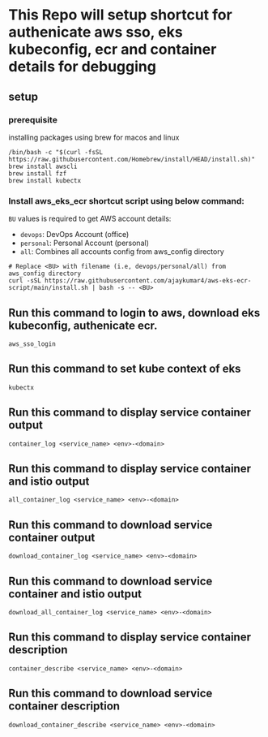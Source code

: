 # This Repo will setup shortcut for authenicate aws sso, eks kubeconfig, ecr and container details for debugging 


## setup
### prerequisite
installing packages using brew for macos and linux
```
/bin/bash -c "$(curl -fsSL https://raw.githubusercontent.com/Homebrew/install/HEAD/install.sh)"
brew install awscli
brew install fzf
brew install kubectx
```

### Install aws_eks_ecr shortcut script using below command:  

`BU` values is required to get AWS account details:

- `devops`: DevOps Account (office)
- `personal`: Personal Account (personal)
- `all`: Combines all accounts config from aws_config directory

```
# Replace <BU> with filename (i.e, devops/personal/all) from aws_config directory
curl -sSL https://raw.githubusercontent.com/ajaykumar4/aws-eks-ecr-script/main/install.sh | bash -s -- <BU>
```

## Run this command to login to aws, download eks kubeconfig, authenicate ecr.  
```
aws_sso_login
```

## Run this command to set kube context of eks
```
kubectx
```

## Run this command to display service container output
```
container_log <service_name> <env>-<domain>
```

## Run this command to display service container and istio output
```
all_container_log <service_name> <env>-<domain>
```
## Run this command to download service container output
```
download_container_log <service_name> <env>-<domain>
```

## Run this command to download service container and istio output
```
download_all_container_log <service_name> <env>-<domain>
```
## Run this command to display service container description 
```
container_describe <service_name> <env>-<domain>
```

## Run this command to download service container description 
```
download_container_describe <service_name> <env>-<domain>
```
